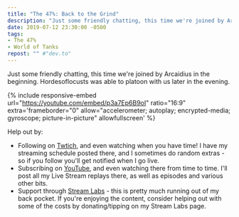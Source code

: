 ```yaml
---
title: "The 47%: Back to the Grind"
description: "Just some friendly chatting, this time we're joined by Arcaidius in the beginning. Hordesoflocusts was able to platoon with us later in the evening."
date: 2019-07-12 23:30:00 -0500
tags:
- The 47%
- World of Tanks
repost: "" #"dev.to"
---
```


Just some friendly chatting, this time we're joined by Arcaidius in the beginning. Hordesoflocusts was able to platoon with us later in the evening.

<!--more-->

{% include responsive-embed url="https://youtube.com/embed/p3a7Ep6B9oI" ratio="16:9" extra='frameborder="0" allow="accelerometer; autoplay; encrypted-media; gyroscope; picture-in-picture" allowfullscreen' %}

Help out by:
 * Following on [Twtich](https://twitch.tv/AnonJr_Live), and even watching when you have time! I have my streaming schedule posted there, and I sometimes do random extras - so if you follow you'll get notified when I go live.
 * Subscribing on [YouTube](http://www.youtube.com/channel/UCXafqhKHbkSUIrq0LAuu0tw), and even watching there from time to time. I'll post all my Live Stream replays there, as well as episodes and various other bits.
 * Support through [Stream Labs](https://streamlabs.com/anonjr_live) - this is pretty much running out of my back pocket. If you're enjoying the content, consider helping out with some of the costs by donating/tipping on my Stream Labs page.